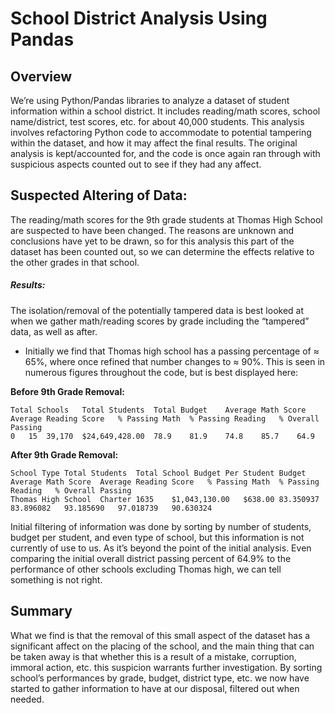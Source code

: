 # School District Analysis Using Pandas
## Overview
We’re using Python/Pandas libraries to analyze a dataset of student information within a school district. It includes reading/math scores, school name/district, test scores, etc. for about 40,000 students. This analysis involves refactoring Python code to accommodate to potential tampering within the dataset, and how it may affect the final results. The original analysis is kept/accounted for, and the code is once again ran through with suspicious aspects counted out to see if they had any affect.
## Suspected Altering of Data:
The reading/math scores for the 9th grade students at Thomas High School are suspected to have been changed. The reasons are unknown and conclusions have yet to be drawn, so for this analysis this part of the dataset has been counted out, so we can determine the effects relative to the other grades in that school.
##### Results:
The isolation/removal of the potentially tampered data is best looked at when we gather math/reading scores by grade including the “tampered” data, as well as after.
-	Initially we find that Thomas high school has a passing percentage of ≈ 65%, where once refined that number changes to ≈ 90%. This is seen in numerous figures throughout the code, but is best displayed here:

**Before 9th Grade Removal:**

```
Total Schools	Total Students	Total Budget	Average Math Score	Average Reading Score	% Passing Math	% Passing Reading	% Overall Passing
0	15	39,170	$24,649,428.00	78.9	81.9	74.8	85.7	64.9
```

**After 9th Grade Removal:**

```
School Type	Total Students	Total School Budget	Per Student Budget	Average Math Score	Average Reading Score	% Passing Math	% Passing Reading	% Overall Passing
Thomas High School	Charter	1635	$1,043,130.00	$638.00	83.350937	83.896082	93.185690	97.018739	90.630324
```

Initial filtering of information was done by sorting by number of students, budget per student, and even type of school, but this information is not currently of use to us. As it’s beyond the point of the initial analysis. Even comparing the initial overall district passing percent of 64.9%  to the performance of other schools excluding Thomas high, we can tell something is not right.
## Summary
What we find is that the removal of this small aspect of the dataset has a significant affect on the placing of the school, and the main thing that can be taken away is that whether this is a result of a mistake, corruption, immoral action, etc. this suspicion warrants further investigation. By sorting school’s performances by grade, budget, district type, etc. we now have started to gather information to have at our disposal, filtered out when needed. 
